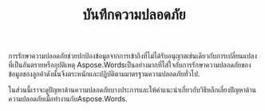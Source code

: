 ﻿---
title: บันทึกความปลอดภัย
second_title: Aspose.WordsสำหรับC++
articleTitle: บันทึกความปลอดภัย
linktitle: บันทึกความปลอดภัย
type: docs
description: "Aspose.WordsสำหรับC++ ตระหนักและปฏิบัติตามมาตรฐานความปลอดภัยทั่วไปเพื่อให้แน่ใจว่าระดับสูงของการรักษาความปลอดภัยของข้อมูล ดูที่ปัญหาด้านความปลอดภัยที่เป็นไปได้และคำแนะนำเกี่ยวกับวิธีการหลีกเลี่ยงพวกเขา."
weight: 80
url: /th/cpp/security/
---

การรักษาความปลอดภัยช่วยปกป้องข้อมูลจากการเข้าถึงที่ไม่ได้รับอนุญาตเช่นเดียวกับการเปลี่ยนแปลงที่เป็นอันตรายหรืออุบัติเหตุ Aspose.Wordsเป็นอย่างมากที่ใส่ใจกับการรักษาความปลอดภัยของข้อมูลของลูกค้าดังนั้นจึงตระหนักและปฏิบัติตามมาตรฐานความปลอดภัยทั่วไป.

ในส่วนนี้เราจะดูปัญหาด้านความปลอดภัยบางประการและให้คำแนะนำเกี่ยวกับวิธีหลีกเลี่ยงปัญหาด้านความปลอดภัยเมื่อทำงานกับAspose.Words.